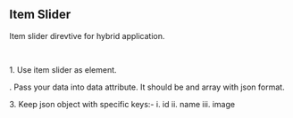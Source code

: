 <h2>Item Slider</h2>

<p>Item slider direvtive for hybrid application.<p>
<pre>
	<item-slider data="sliderData"></item-slider>
</pre>

<p>1. Use item slider as element.</p>

<p>. Pass your data into data attribute. It should be and array with json format.</p>

<p>3. Keep json object with specific keys:-
	i.   id
	ii.  name
	iii. image
</p>
